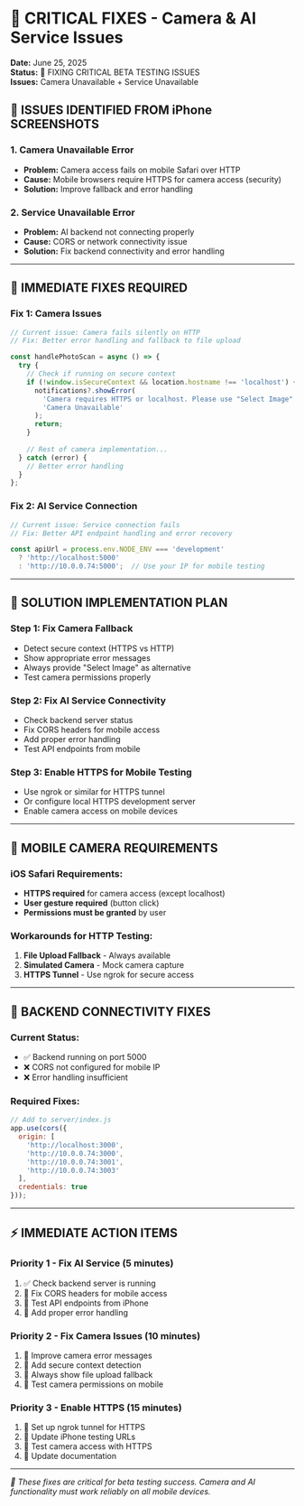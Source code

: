 # 🚨 CRITICAL FIXES - Camera & AI Service Issues

**Date:** June 25, 2025  
**Status:** 🔧 FIXING CRITICAL BETA TESTING ISSUES  
**Issues:** Camera Unavailable + Service Unavailable

## 🎯 **ISSUES IDENTIFIED FROM iPhone SCREENSHOTS**

### **1. Camera Unavailable Error**
- **Problem:** Camera access fails on mobile Safari over HTTP
- **Cause:** Mobile browsers require HTTPS for camera access (security)
- **Solution:** Improve fallback and error handling

### **2. Service Unavailable Error**  
- **Problem:** AI backend not connecting properly
- **Cause:** CORS or network connectivity issue
- **Solution:** Fix backend connectivity and error handling

---

## 🔧 **IMMEDIATE FIXES REQUIRED**

### **Fix 1: Camera Issues**
```javascript
// Current issue: Camera fails silently on HTTP
// Fix: Better error handling and fallback to file upload

const handlePhotoScan = async () => {
  try {
    // Check if running on secure context
    if (!window.isSecureContext && location.hostname !== 'localhost') {
      notifications?.showError(
        'Camera requires HTTPS or localhost. Please use "Select Image" instead.', 
        'Camera Unavailable'
      );
      return;
    }
    
    // Rest of camera implementation...
  } catch (error) {
    // Better error handling
  }
};
```

### **Fix 2: AI Service Connection**
```javascript
// Current issue: Service connection fails
// Fix: Better API endpoint handling and error recovery

const apiUrl = process.env.NODE_ENV === 'development' 
  ? 'http://localhost:5000'
  : 'http://10.0.0.74:5000';  // Use your IP for mobile testing
```

---

## 🚀 **SOLUTION IMPLEMENTATION PLAN**

### **Step 1: Fix Camera Fallback**
- Detect secure context (HTTPS vs HTTP)
- Show appropriate error messages
- Always provide "Select Image" as alternative
- Test camera permissions properly

### **Step 2: Fix AI Service Connectivity**
- Check backend server status
- Fix CORS headers for mobile access
- Add proper error handling
- Test API endpoints from mobile

### **Step 3: Enable HTTPS for Mobile Testing** 
- Use ngrok or similar for HTTPS tunnel
- Or configure local HTTPS development server
- Enable camera access on mobile devices

---

## 📱 **MOBILE CAMERA REQUIREMENTS**

### **iOS Safari Requirements:**
- **HTTPS required** for camera access (except localhost)
- **User gesture required** (button click)
- **Permissions must be granted** by user

### **Workarounds for HTTP Testing:**
1. **File Upload Fallback** - Always available
2. **Simulated Camera** - Mock camera capture
3. **HTTPS Tunnel** - Use ngrok for secure access

---

## 🔧 **BACKEND CONNECTIVITY FIXES**

### **Current Status:**
- ✅ Backend running on port 5000
- ❌ CORS not configured for mobile IP
- ❌ Error handling insufficient

### **Required Fixes:**
```javascript
// Add to server/index.js
app.use(cors({
  origin: [
    'http://localhost:3000',
    'http://10.0.0.74:3000',
    'http://10.0.0.74:3001',
    'http://10.0.0.74:3003'
  ],
  credentials: true
}));
```

---

## ⚡ **IMMEDIATE ACTION ITEMS**

### **Priority 1 - Fix AI Service (5 minutes)**
1. ✅ Check backend server is running
2. 🔄 Fix CORS headers for mobile access  
3. 🔄 Test API endpoints from iPhone
4. 🔄 Add proper error handling

### **Priority 2 - Fix Camera Issues (10 minutes)**
1. 🔄 Improve camera error messages
2. 🔄 Add secure context detection
3. 🔄 Always show file upload fallback
4. 🔄 Test camera permissions on mobile

### **Priority 3 - Enable HTTPS (15 minutes)**
1. 🔄 Set up ngrok tunnel for HTTPS
2. 🔄 Update iPhone testing URLs
3. 🔄 Test camera access with HTTPS
4. 🔄 Update documentation

---

*🚨 These fixes are critical for beta testing success. Camera and AI functionality must work reliably on all mobile devices.*
